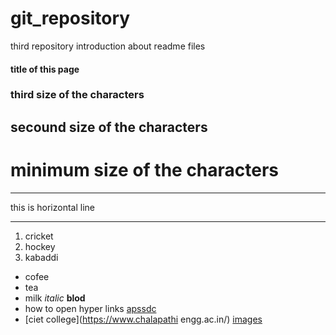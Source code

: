 # git_repository
third repository
introduction about readme files
#### title of this page
### third size of the characters
## secound size of the characters
# minimum size of the characters
***
this is horizontal line
***
1. cricket
2. hockey
3. kabaddi

- cofee
- tea
- milk
 *italic*
 **blod**
- how to open hyper links [apssdc](http://www.apssdc.in)
- [ciet college](https://www.chalapathi engg.ac.in/)
[images](https://www.adobe.com/content/dam/cc/us/en/products/creativecloud/stock/stock-riverflow1-720x522.jpg.img.jpg)


